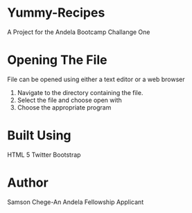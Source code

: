 # Yummy-Recipes
A Project for the Andela Bootcamp Challange One

# Opening The File
File can be opened using either a text editor or a web browser
1. Navigate to the directory containing the file.
2. Select the file and choose open with
3. Choose the appropriate program

# Built Using
HTML 5
Twitter Bootstrap

# Author
Samson Chege-An Andela Fellowship Applicant
